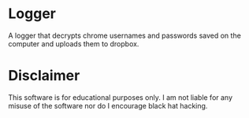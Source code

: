 # Logger
A logger that decrypts chrome usernames and passwords saved on the computer and uploads them to dropbox.

# Disclaimer
This software is for educational purposes only. I am not liable for any misuse of the software nor do I encourage black hat hacking.
